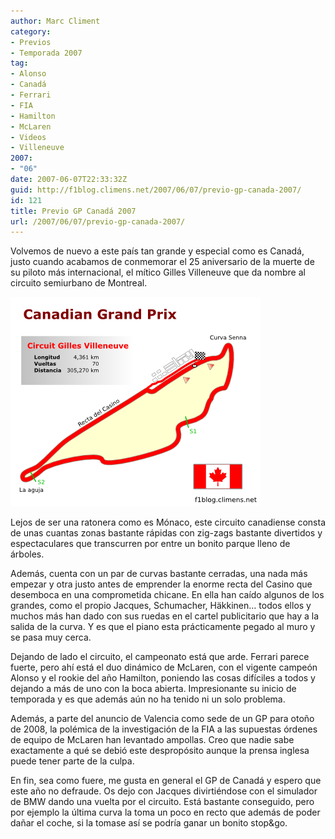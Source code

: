 ```yaml
---
author: Marc Climent
category:
- Previos
- Temporada 2007
tag:
- Alonso
- Canadá
- Ferrari
- FIA
- Hamilton
- McLaren
- Videos
- Villeneuve
2007:
- "06"
date: 2007-06-07T22:33:32Z
guid: http://f1blog.climens.net/2007/06/07/previo-gp-canada-2007/
id: 121
title: Previo GP Canadá 2007
url: /2007/06/07/previo-gp-canada-2007/
---
```


Volvemos de nuevo a este país tan grande y especial como es Canadá, justo cuando acabamos de conmemorar el 25 aniversario de la muerte de su piloto más internacional, el mítico Gilles Villeneuve que da nombre al circuito semiurbano de Montreal.

![Circuito de Canadá](/files/2007/06/canada1.png)

Lejos de ser una ratonera como es Mónaco, este circuito canadiense consta de unas cuantas zonas bastante rápidas con zig-zags bastante divertidos y espectaculares que transcurren por entre un bonito parque lleno de árboles.

Además, cuenta con un par de curvas bastante cerradas, una nada más empezar y otra justo antes de emprender la enorme recta del Casino que desemboca en una comprometida chicane. En ella han caído algunos de los grandes, como el propio Jacques, Schumacher, Häkkinen&#8230; todos ellos y muchos más han dado con sus ruedas en el cartel publicitario que hay a la salida de la curva. Y es que el piano esta prácticamente pegado al muro y se pasa muy cerca.

Dejando de lado el circuito, el campeonato está que arde. Ferrari parece fuerte, pero ahí está el duo dinámico de McLaren, con el vigente campeón Alonso y el rookie del año Hamilton, poniendo las cosas difíciles a todos y dejando a más de uno con la boca abierta. Impresionante su inicio de temporada y es que además aún no ha tenido ni un solo problema.

Además, a parte del anuncio de Valencia como sede de un GP para otoño de 2008, la polémica de la investigación de la FIA a las supuestas órdenes de equipo de McLaren han levantado ampollas. Creo que nadie sabe exactamente a qué se debió este despropósito aunque la prensa inglesa puede tener parte de la culpa.

En fin, sea como fuere, me gusta en general el GP de Canadá y espero que este año no defraude. Os dejo con Jacques divirtiéndose con el simulador de BMW dando una vuelta por el circuito. Está bastante conseguido, pero por ejemplo la última curva la toma un poco en recto que además de poder dañar el coche, si la tomase así se podría ganar un bonito stop&go.